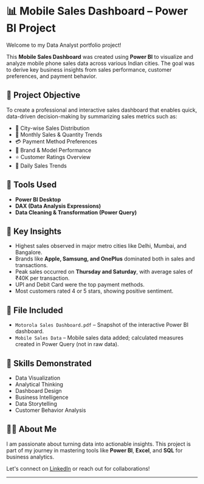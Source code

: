 # 📊 Mobile Sales Dashboard – Power BI Project

Welcome to my Data Analyst portfolio project!

This **Mobile Sales Dashboard** was created using **Power BI** to visualize and analyze mobile phone sales data across various Indian cities. The goal was to derive key business insights from sales performance, customer preferences, and payment behavior.

## 🧠 Project Objective

To create a professional and interactive sales dashboard that enables quick, data-driven decision-making by summarizing sales metrics such as:

- 📍 City-wise Sales Distribution  
- 📅 Monthly Sales & Quantity Trends  
- 💳 Payment Method Preferences  
- 📱 Brand & Model Performance  
- ⭐ Customer Ratings Overview  
- 📆 Daily Sales Trends  

## 🔧 Tools Used

- **Power BI Desktop**  
- **DAX (Data Analysis Expressions)**  
- **Data Cleaning & Transformation (Power Query)**  

## 📌 Key Insights

- Highest sales observed in major metro cities like Delhi, Mumbai, and Bangalore.
- Brands like **Apple, Samsung, and OnePlus** dominated both in sales and transactions.
- Peak sales occurred on **Thursday and Saturday**, with average sales of ₹40K per transaction.
- UPI and Debit Card were the top payment methods.
- Most customers rated 4 or 5 stars, showing positive sentiment.

## 📁 File Included

- `Motorola Sales Dashboard.pdf` – Snapshot of the interactive Power BI dashboard.
- `Mobile Sales Data` – Mobile sales data added; calculated measures created in Power Query (not in raw data).

## 💼 Skills Demonstrated

- Data Visualization  
- Analytical Thinking  
- Dashboard Design  
- Business Intelligence  
- Data Storytelling  
- Customer Behavior Analysis  

## 🙋‍♂️ About Me

I am passionate about turning data into actionable insights. 
This project is part of my journey in mastering tools like **Power BI**, **Excel**, and **SQL** for business analytics.

Let's connect on [LinkedIn](www.linkedin.com/in/mr-adarsh-pandey/) or reach out for collaborations!

---


